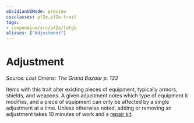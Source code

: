 ```yaml
---
obsidianUIMode: preview
cssclasses: pf2e,pf2e-trait
tags:
- compendium/src/pf2e/lotgb
aliases: ["Adjustment"]
---
```

# Adjustment  
*Source: Lost Omens: The Grand Bazaar p. 133*  

Items with this trait alter existing pieces of equipment, typically armors, shields, and weapons. A given adjustment notes which type of equipment it modifies, and a piece of equipment can only be affected by a single adjustment at a time. Unless otherwise noted, adding or removing an adjustment takes 10 minutes of work and a [repair kit](compendium/equipment/items/repair-kit.md).